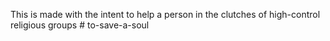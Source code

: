 This is made with the intent to help a person in the clutches of high-control religious groups # to-save-a-soul
